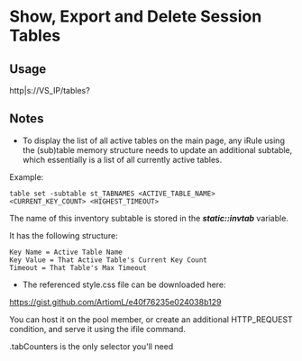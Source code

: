 # Show, Export and Delete Session Tables

## Usage
http|s://VS_IP/tables?

## Notes
* To display the list of all active tables on the main page, any iRule using the (sub)table memory structure needs to update an additional subtable, which essentially is a list of all currently active tables.

Example:
```
table set -subtable st_TABNAMES <ACTIVE_TABLE_NAME> <CURRENT_KEY_COUNT> <HIGHEST_TIMEOUT>
```

The name of this inventory subtable is stored in the **_static::invtab_** variable.

It has the following structure:

```
Key Name = Active Table Name
Key Value = That Active Table's Current Key Count
Timeout = That Table's Max Timeout
```

* The referenced style.css file can be downloaded here:

https://gist.github.com/ArtiomL/e40f76235e024038b129

You can host it on the pool member, or create an additional HTTP_REQUEST condition, and serve it using the ifile command.

.tabCounters is the only selector you'll need

